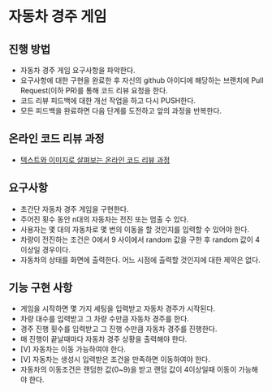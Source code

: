 # 자동차 경주 게임
## 진행 방법
* 자동차 경주 게임 요구사항을 파악한다.
* 요구사항에 대한 구현을 완료한 후 자신의 github 아이디에 해당하는 브랜치에 Pull Request(이하 PR)를 통해 코드 리뷰 요청을 한다.
* 코드 리뷰 피드백에 대한 개선 작업을 하고 다시 PUSH한다.
* 모든 피드백을 완료하면 다음 단계를 도전하고 앞의 과정을 반복한다.

## 온라인 코드 리뷰 과정
* [텍스트와 이미지로 살펴보는 온라인 코드 리뷰 과정](https://github.com/next-step/nextstep-docs/tree/master/codereview)

## 요구사항
- 초간단 자동차 경주 게임을 구현한다.
- 주어진 횟수 동안 n대의 자동차는 전진 또는 멈출 수 있다.
- 사용자는 몇 대의 자동차로 몇 번의 이동을 할 것인지를 입력할 수 있어야 한다. 
- 차량이 전진하는 조건은 0에서 9 사이에서 random 값을 구한 후 random 값이 4이상일 경우이다.
- 자동차의 상태를 화면에 출력한다. 어느 시점에 출력할 것인지에 대한 제약은 없다.

## 기능 구현 사항
- 게임을 시작하면 몇 가지 세팅을 입력받고 자동차 경주가 시작된다.
- 차량 대수를 입력받고 그 차량 수만큼 자동차 경주를 한다.
- 경주 진행 횟수를 입력받고 그 진행 수만큼 자동차 경주를 진행한다.
- 매 진행이 끝날때마다 자동차 경주 상황을 출력해야 한다.
- [V] 자동차는 이동 가능하여야 한다.
- [V] 자동차는 생성시 입력받은 조건을 만족하면 이동하여야 한다.
- 자동차의 이동조건은 랜덤한 값(0~9)을 받고 랜덤 값이 4이상일때 이동이 가능해야 한다.
